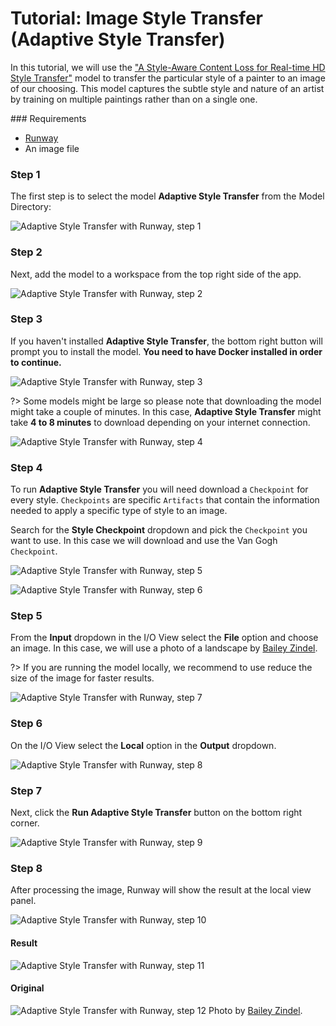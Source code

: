 # Tutorial: Image Style Transfer (Adaptive Style Transfer)

In this tutorial, we will use the ["A Style-Aware Content Loss for Real-time HD Style Transfer"](https://arxiv.org/pdf/1807.10201.pdf) model to transfer the particular style of a painter to an image of our choosing. This model captures the subtle style and nature of an artist by training on multiple paintings rather than on a single one.

### Requirements

- [Runway](https://runwayml.com/)
- An image file  

### Step 1

The first step is to select the model **Adaptive Style Transfer** from the Model Directory:

![Adaptive Style Transfer with Runway, step 1](assets/images/tutorials/tutorial_style_transfer/select_model_01.png)

### Step 2

Next, add the model to a workspace from the top right side of the app.

![Adaptive Style Transfer with Runway, step 2](assets/images/tutorials/tutorial_style_transfer/styletransfer02.png)


### Step 3

If you haven't installed **Adaptive Style Transfer**, the bottom right button will prompt you to install the model.  **You need to have Docker installed in order to continue.**


![Adaptive Style Transfer with Runway, step 3](assets/images/tutorials/tutorial_style_transfer/styletransfer03.jpg)

?> Some models might be large so please note that downloading the model might take a couple of minutes. In this case, **Adaptive Style Transfer**  might take **4 to 8 minutes** to download depending on your internet connection.

![Adaptive Style Transfer with Runway, step 4](assets/images/tutorials/tutorial_style_transfer/styletransfer04.jpg)


### Step 4

To run **Adaptive Style Transfer** you will need download a `Checkpoint` for every style. `Checkpoints` are specific `Artifacts` that contain the information needed to apply a specific type of style to an image.

Search for the **Style Checkpoint** dropdown and pick the `Checkpoint` you want to use. In this case we will download and use the Van Gogh `Checkpoint`.

![Adaptive Style Transfer with Runway, step 5](assets/images/tutorials/tutorial_style_transfer/styletransfer05.jpg)

![Adaptive Style Transfer with Runway, step 6](assets/images/tutorials/tutorial_style_transfer/styletransfer06.jpg)


### Step 5

From the **Input** dropdown in the I/O View select the **File** option and choose an image. In this case, we will use a photo of a landscape by [Bailey Zindel](https://unsplash.com/photos/NRQV-hBF10M).

?> If you are running the model locally, we recommend to use reduce the size of the image for faster results.

![Adaptive Style Transfer with Runway, step 7](assets/images/tutorials/tutorial_style_transfer/styletransfer07.jpg)


### Step 6

On the I/O View select the **Local** option in the **Output** dropdown.

![Adaptive Style Transfer with Runway, step 8](assets/images/tutorials/tutorial_style_transfer/styletransfer08.jpg)


### Step 7

Next, click the **Run Adaptive Style Transfer** button on the bottom right corner.

![Adaptive Style Transfer with Runway, step 9](assets/images/tutorials/tutorial_style_transfer/styletransfer09.jpg)


### Step 8

After processing the image, Runway will show the result at the local view panel.

![Adaptive Style Transfer with Runway, step 10](assets/images/tutorials/tutorial_style_transfer/styletransfer10.jpg)


#### Result

![Adaptive Style Transfer with Runway, step 11](assets/images/tutorials/tutorial_style_transfer/styletransfer11.jpg)

#### Original

![Adaptive Style Transfer with Runway, step 12](assets/images/tutorials/tutorial_style_transfer/styletransfer12.jpg)
Photo by [Bailey Zindel](https://unsplash.com/photos/NRQV-hBF10M).
